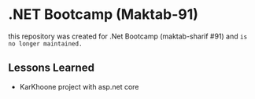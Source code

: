# .NET Bootcamp (Maktab-91)
this repository was created for .Net Bootcamp (maktab-sharif #91) and ```is no longer maintained.```

## Lessons Learned
- KarKhoone project with asp.net core
